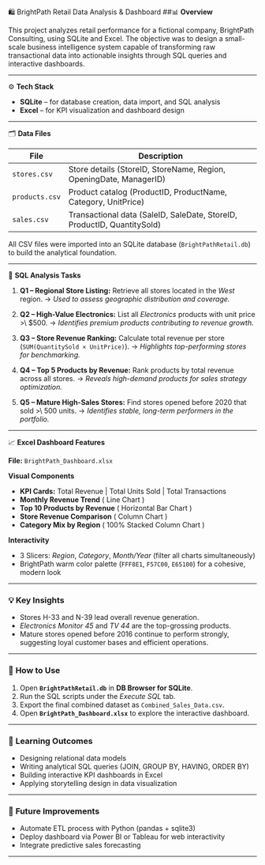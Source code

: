 🛍️ BrightPath Retail Data Analysis & Dashboard
##📊 **Overview**

This project analyzes retail performance for a fictional company, BrightPath Consulting, using SQLite and Excel. The objective was to design a small-scale business intelligence system capable of transforming raw transactional data into actionable insights through SQL queries and interactive dashboards.

---

⚙️ **Tech Stack**

* **SQLite** – for database creation, data import, and SQL analysis
* **Excel** – for KPI visualization and dashboard design


---

🗂️ **Data Files**

| File           | Description                                                             |
| -------------- | ----------------------------------------------------------------------- |
| `stores.csv`   | Store details (StoreID, StoreName, Region, OpeningDate, ManagerID)      |
| `products.csv` | Product catalog (ProductID, ProductName, Category, UnitPrice)           |
| `sales.csv`    | Transactional data (SaleID, SaleDate, StoreID, ProductID, QuantitySold) |

All CSV files were imported into an SQLite database (`BrightPathRetail.db`) to build the analytical foundation.

---
🧠 **SQL Analysis Tasks**

1. **Q1 – Regional Store Listing:**
   Retrieve all stores located in the *West* region.
   → *Used to assess geographic distribution and coverage.*

2. **Q2 – High-Value Electronics:**
   List all *Electronics* products with unit price >\ $500.
   → *Identifies premium products contributing to revenue growth.*

3. **Q3 – Store Revenue Ranking:**
   Calculate total revenue per store (`SUM(QuantitySold × UnitPrice)`).
   → *Highlights top-performing stores for benchmarking.*

4. **Q4 – Top 5 Products by Revenue:**
   Rank products by total revenue across all stores.
   → *Reveals high-demand products for sales strategy optimization.*

5. **Q5 – Mature High-Sales Stores:**
   Find stores opened before 2020 that sold >\ 500 units.
   → *Identifies stable, long-term performers in the portfolio.*

---
 📈 **Excel Dashboard Features**

**File:** `BrightPath_Dashboard.xlsx`

**Visual Components**

* **KPI Cards:** Total Revenue | Total Units Sold | Total Transactions
* **Monthly Revenue Trend** ( Line Chart )
* **Top 10 Products by Revenue** ( Horizontal Bar Chart )
* **Store Revenue Comparison** ( Column Chart )
* **Category Mix by Region** ( 100% Stacked Column Chart )

**Interactivity**

* 3 Slicers: *Region*, *Category*, *Month/Year* (filter all charts simultaneously)
* BrightPath warm color palette (`FFF8E1`, `F57C00`, `E65100`) for a cohesive, modern look

---

### 💡 **Key Insights**

* Stores H-33 and N-39 lead overall revenue generation.
* *Electronics Monitor 45* and *TV 44* are the top-grossing products.
* Mature stores opened before 2016 continue to perform strongly, suggesting loyal customer bases and efficient operations.

---

### 🚀 **How to Use**

1. Open **`BrightPathRetail.db`** in **DB Browser for SQLite**.
2. Run the SQL scripts under the *Execute SQL* tab.
3. Export the final combined dataset as `Combined_Sales_Data.csv`.
4. Open **`BrightPath_Dashboard.xlsx`** to explore the interactive dashboard.

---

### 🧭 **Learning Outcomes**

* Designing relational data models
* Writing analytical SQL queries (JOIN, GROUP BY, HAVING, ORDER BY)
* Building interactive KPI dashboards in Excel
* Applying storytelling design in data visualization

---

### 📌 **Future Improvements**

* Automate ETL process with Python (pandas + sqlite3)
* Deploy dashboard via Power BI or Tableau for web interactivity
* Integrate predictive sales forecasting

---

